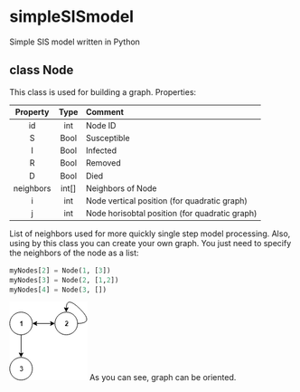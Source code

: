 # simpleSISmodel
Simple SIS model written in Python
## class Node
This class is used for building a graph. Properties:

| Property      | Type          | Comment                                       |
 :-------------:|:-------------:|:----------------------------------------------|
| id            | int           | Node ID                                       | 
| S             | Bool          | Susceptible                                   |
| I             | Bool          | Infected                                      |
| R             | Bool          | Removed                                       |
| D             | Bool          | Died                                         |
|neighbors      | int[]         | Neighbors of Node                             |
|i              | int           | Node vertical position (for quadratic graph)  |
|j              | int           | Node horisobtal position (for quadratic graph)|
    
List of neighbors used for more quickly single step model processing. Also, using by this class you can create your own graph. You just need to specify the neighbors of the node as a list:

```python myNodes[1] = Node(1, [3,4])
myNodes[2] = Node(1, [3])
myNodes[3] = Node(2, [1,2])
myNodes[4] = Node(3, [])
```
![Image alt](https://github.com/titamik/SIS_SIR_SIRD_model/blob/master/graph.png)
As you can see, graph can be oriented.
